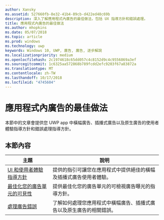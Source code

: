 ```yaml
---
author: Xansky
ms.assetid: 527660fb-8e32-41b4-89cb-d422ed48c69b
description: 深入了解應用程式內廣告的最佳做法，包括 UX 指導方針和錯誤處理。
title: 應用程式內廣告的最佳做法
ms.author: mhopkins
ms.date: 05/07/2018
ms.topic: article
ms.prod: windows
ms.technology: uwp
keywords: Windows 10, UWP, 廣告, 廣告, 逐步解說
ms.localizationpriority: medium
ms.openlocfilehash: 2c1974618c65dd057c4c8152d9c4c9556869a3ef
ms.sourcegitcommit: 1c6325aa572868b789fcdd2efc9203f67a83872a
ms.translationtype: MT
ms.contentlocale: zh-TW
ms.lasthandoff: 10/17/2018
ms.locfileid: "4745604"
---
```

# <a name="best-practices-for-ads-in-apps"></a>應用程式內廣告的最佳做法

本節中的文章會提供您 UWP app 中橫幅廣告、插播式廣告以及原生廣告的使用者體驗指導方針和錯誤處理指導方針。

## <a name="in-this-section"></a>本節內容

|  主題    | 說明 |               
|----------|-------|
| [UI 和使用者體驗指導方針](ui-and-user-experience-guidelines.md) | 提供的指引可讓您在應用程式中提供絕佳的橫幅及插播式廣告使用者體驗。 |
| [最佳化您的廣告單元的可見性](optimize-ad-unit-viewability.md) | 提供最佳化您的廣告單元的可檢視廣告曝光的指導方針。 |
| [處理廣告錯誤](error-handling-with-advertising-libraries.md)     |  了解如何處理您應用程式中橫幅廣告、插播式廣告以及原生廣告的相關錯誤。          |



 

 
